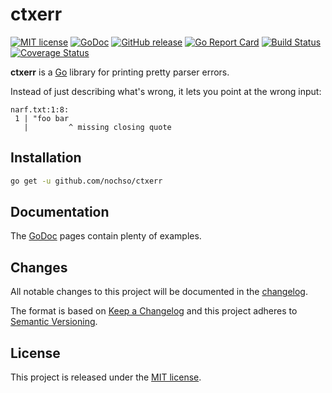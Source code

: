 ctxerr
======

[![MIT license](https://img.shields.io/badge/license-MIT-blue.svg)](LICENSE)
[![GoDoc](https://godoc.org/github.com/nochso/ctxerr?status.svg)](https://godoc.org/github.com/nochso/ctxerr)
[![GitHub release](https://img.shields.io/github/release/nochso/ctxerr.svg)](https://github.com/nochso/ctxerr/releases)
[![Go Report Card](https://goreportcard.com/badge/github.com/nochso/ctxerr)](https://goreportcard.com/report/github.com/nochso/ctxerr)
[![Build Status](https://travis-ci.org/nochso/ctxerr.svg?branch=master)](https://travis-ci.org/nochso/ctxerr)
[![Coverage Status](https://coveralls.io/repos/github/nochso/ctxerr/badge.svg?branch=master)](https://coveralls.io/github/nochso/ctxerr?branch=master)

**ctxerr** is a [Go][] library for printing pretty parser errors.

Instead of just describing what's wrong, it lets you point at the wrong input:

```
narf.txt:1:8:
 1 | "foo bar
   |         ^ missing closing quote
```


Installation
------------

```bash
go get -u github.com/nochso/ctxerr
```

Documentation
-------------

The [GoDoc](https://godoc.org/github.com/nochso/ctxerr) pages contain plenty
of examples.


Changes
-------

All notable changes to this project will be documented in the [changelog].

The format is based on [Keep a Changelog](http://keepachangelog.com/) and this
project adheres to [Semantic Versioning](http://semver.org/).


License
-------

This project is released under the [MIT license](LICENSE).


[changelog]: CHANGELOG.md
[releases]: https://github.com/nochso/ctxerr/releases
[Go]: https://golang.org